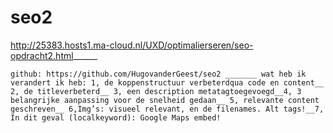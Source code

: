 # seo2

http://25383.hosts1.ma-cloud.nl/UXD/optimalierseren/seo-opdracht2.html______

    github: https://github.com/HugovanderGeest/seo2 _______ wat heb ik verandert ik heb: 1, de koppenstructuur verbeterdqua code en content__ 2, de titleverbeterd__ 3, een description metatagtoegevoegd__4, 3 belangrijke aanpassing voor de snelheid gedaan__ 5, relevante content geschreven__ 6,Img’s: visueel relevant, en de filenames. Alt tags!__7, In dit geval (localkeyword): Google Maps embed!
